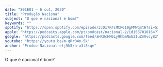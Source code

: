 ```yaml
---
date: "S01E01 — 6 out, 2020"
title: "Produção Naciona"
subject: "O que é nacional é bom?"
keywords: ""
spotify: "https://open.spotify.com/episode/33Dx7K4sMCFG10gFMWqmtH?si=53PJw4u-RMWmcIjqdTxARQ"
apple: "https://podcasts.apple.com/pt/podcast/nacional-2/id1537010164?l=en&i=1000496100233"
google: "https://podcasts.google.com/feed/aHR0cHM6Ly9hbmNob3IuZm0vcy8zYzVjOWFjYy9wb2RjYXN0L3Jzcw/episode/OTg1YTgxNjEtNGY2Yy00YTA3LTg1YmItNDllN2Y4OTA4YjRl?sa=X&ved=0CAUQkfYCahcKEwi4oMKMnPXsAhUAAAAAHQAAAAAQBw"
youtube: "https://youtu.be/m-gRr04n-5k"
anchor: "Produo-Nacional-elj5k5/a-a3l8sqe"
---
```


O que é nacional é bom?